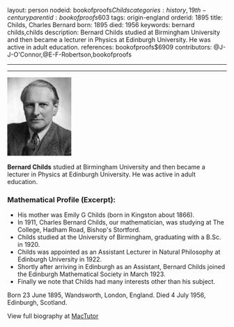 layout: person
nodeid: bookofproofs$Childs
categories: history,19th-century
parentid: bookofproofs$603
tags: origin-england
orderid: 1895
title: Childs, Charles Bernard
born: 1895
died: 1956
keywords: bernard childs,childs
description: Bernard Childs studied at Birmingham University and then became a lecturer in Physics at Edinburgh University. He was active in adult education.
references: bookofproofs$6909
contributors: @J-J-O'Connor,@E-F-Robertson,bookofproofs

---



---

![Childs.jpg](https://github.com/bookofproofs/bookofproofs.github.io/blob/main/_sources/_assets/images/portraits/Childs.jpg?raw=true)

**Bernard Childs** studied at Birmingham University and then became a lecturer in Physics at Edinburgh University. He was active in adult education.

### Mathematical Profile (Excerpt):
* His mother was Emily G Childs (born in Kingston about 1866).
* In 1911, Charles Bernard Childs, our mathematician, was studying at The College, Hadham Road, Bishop's Stortford.
* Childs studied at the University of Birmingham, graduating with a B.Sc. in 1920.
* Childs was appointed as an Assistant Lecturer in Natural Philosophy at Edinburgh University in 1922.
* Shortly after arriving in Edinburgh as an Assistant, Bernard Childs joined the Edinburgh Mathematical Society in March 1923.
* Finally we note that Childs had many interests other than his subject.

Born 23 June 1895, Wandsworth, London, England. Died 4 July 1956, Edinburgh, Scotland.

View full biography at [MacTutor](https://mathshistory.st-andrews.ac.uk/Biographies/Childs/)
